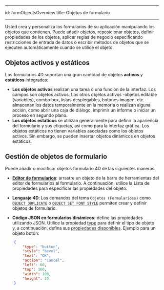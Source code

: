 - - -
id: formObjectsOverview title: Objetos de formulario
- - -

Usted crea y personaliza los formularios de su aplicación manipulando los objetos que contienen. Puede añadir objetos, reposicionar objetos, definir propiedades de los objetos, aplicar reglas de negocio especificando restricciones de entrada de datos o escribir métodos de objetos que se ejecuten automáticamente cuando se utilice el objeto.

## Objetos activos y estáticos

Los formularios 4D soportan una gran cantidad de objetos **activos** y **estáticos** integrados:

- **Los objetos activos** realizan una tarea o una función de la interfaz. Los campos son objetos activos. Los otros objetos activos -objetos editable (variables), combo box, listas desplegables, botones imagen, etc.- almacenan los datos temporalmente en la memoria o realizan alguna acción, como abrir una caja de diálogo, imprimir un informe o iniciar un proceso en segundo plano.
- **Los objetos estáticos** se utilizan generalmente para definir la apariencia del formulario y sus etiquetas, así como para la interfaz gráfica. Los objetos estáticos no tienen variables asociadas como los objetos activos. Sin embargo, se pueden insertar objetos dinámicos en objetos estáticos.


## Gestión de objetos de formulario

Puede añadir o modificar objetos formulario 4D de las siguientes maneras:

*   **[Editor de formularios](FormEditor/formEditor.md):** arrastre un objeto de la barra de herramientas del editor de formularios al formulario. A continuación, utilice la Lista de propiedades para especificar las propiedades del objeto.

* **Lenguaje 4D**: Los comandos del tema `Objetos (Formularioss)` como [`OBJECT DUPLICATE`](https://doc.4d.com/4dv20/help/command/en/page1111.html) o [`OBJECT SET FONT STYLE`](https://doc.4d.com/4dv20/help/command/en/page166.html) permiten crear y definir objetos de formulario.

*   **Código JSON en formularios dinámicos:** define las propiedades utilizando JSON. Utilice la propiedad [type](properties_Object.md#type) para definir el tipo de objeto y, a continuación, defina sus [propiedades disponibles](properties_Reference.md). Ejemplo para un objeto botón:

```json
    {
        "type": "button", 
        "style": "bevel", 
        "text": "OK", 
        "action": "Cancel", 
        "left": 60, 
        "top": 160, 
        "width": 100, 
        "height": 20
    }
```